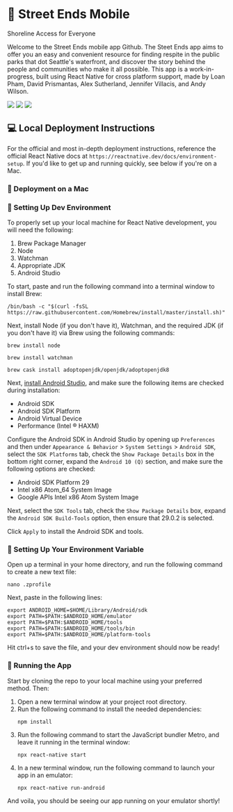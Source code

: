 # :evergreen_tree: Street Ends Mobile 
Shoreline Access for Everyone

Welcome to the Street Ends mobile app Github. The Steet Ends app aims to offer you an easy and convenient resource for finding respite in the public parks that dot Seattle's waterfront, and discover the story behind the people and communities who make it all possible. This app is a work-in-progress, built using React Native for cross platform support, made by Loan Pham, David Prismantas, Alex Sutherland, Jennifer Villacis, and Andy Wilson.

<div>
<img src="![Screenshot_1634606176](https://user-images.githubusercontent.com/46705433/137831287-547a9bb7-92d9-4529-9c42-27b99fd02776.png)"/>
<img src="![Screenshot_1634606185](https://user-images.githubusercontent.com/46705433/137831312-76746529-fcc9-4689-b622-cd850d7507d1.png)"/>
<img src="![Screenshot_1618807294](https://user-images.githubusercontent.com/46705433/137831317-c3fc8b48-eda2-464c-a68f-9d5f0dea9fae.png)"/>
</div>


## :computer: Local Deployment Instructions
For the official and most in-depth deployment instructions, reference the official React Native docs at `https://reactnative.dev/docs/environment-setup`. If you'd like to get up and running quickly, see below if you're on a Mac.

### :apple:  Deployment on a Mac


### :hammer:  Setting Up Dev Environment

To properly set up your local machine for React Native development, you will need the following:
1. Brew Package Manager
2. Node
3. Watchman
4. Appropriate JDK
5. Android Studio

To start, paste and run the following command into a terminal window to install Brew:
```shell
/bin/bash -c "$(curl -fsSL https://raw.githubusercontent.com/Homebrew/install/master/install.sh)"
```
Next, install Node (if you don't have it), Watchman, and the required JDK (if you don't have it) via Brew using the following commands:
```shell
brew install node
```
```shell
brew install watchman
```
```shell
brew cask install adoptopenjdk/openjdk/adoptopenjdk8
```

Next, [install Android Studio](https://developer.android.com/studio/index.html), and make sure the following items are checked during installation:
- Android SDK
- Android SDK Platform
- Android Virtual Device
- Performance (Intel ® HAXM)

Configure the Android SDK in Android Studio by opening up `Preferences` and then under `Appearance & Behavior` > `System Settings` > `Android SDK`, select the `SDK Platforms` tab, check the `Show Package Details` box in the bottom right corner, expand the `Android 10 (Q)` section, and make sure the following options are checked:

- Android SDK Platform 29
- Intel x86 Atom_64 System Image
- Google APIs Intel x86 Atom System Image

Next, select the `SDK Tools` tab, check the `Show Package Details` box, expand the `Android SDK Build-Tools` option, then ensure that 29.0.2 is selected.

Click `Apply` to install the Android SDK and tools.


### :page_facing_up:  Setting Up Your Environment Variable


Open up a terminal in your home directory, and run the following command to create a new text file:
```shell
nano .zprofile 
```
Next, paste in the following lines:
```shell
export ANDROID_HOME=$HOME/Library/Android/sdk
export PATH=$PATH:$ANDROID_HOME/emulator
export PATH=$PATH:$ANDROID_HOME/tools
export PATH=$PATH:$ANDROID_HOME/tools/bin
export PATH=$PATH:$ANDROID_HOME/platform-tools
```
Hit ctrl+s to save the file, and your dev environment should now be ready!

### :runner:  Running the App

Start by cloning the repo to your local machine using your preferred method. Then:
1. Open a new terminal window at your project root directory.
3. Run the following command to install the needed dependencies:
    ```shell
    npm install
    ```
4. Run the following command to start the JavaScript bundler Metro, and leave it running in the terminal window:
    ```shell
    npx react-native start
    ```
5. In a new terminal window, run the following command to launch your app in an emulator:
    ```shell
    npx react-native run-android
    ```
    
And voila, you should be seeing our app running on your emulator shortly!
